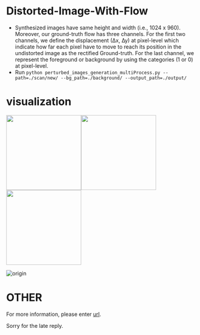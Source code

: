# Distorted-Image-With-Flow

- Synthesized images have same height and width (i.e., 1024 x 960). Moreover, our ground-truth flow has three channels. For the first two channels, we define the displacement (∆x, ∆y) at pixel-level which indicate how far each pixel have to move to reach its position in the undistorted image as the rectified Ground-truth. For the last channel, we represent the foreground or background by using the categories (1 or 0) at pixel-level.
- Run `python perturbed_images_generation_multiProcess.py --path=./scan/new/ --bg_path=./background/ --output_path=./output/`

# visualization

<img src="https://github.com/gwxie/Distorted-Image-With-Flow/blob/main/output/scan/new_0.png" height="200"/><img src="https://github.com/gwxie/Distorted-Image-With-Flow/blob/main/output/png/new_0_7_curve.png" height="200"/><img src="https://github.com/gwxie/Distorted-Image-With-Flow/blob/main/output/png/new_0_7_fold.png" height="200"/>


![origin](https://github.com/gwxie/Distorted-Image-With-Flow/blob/main/output/scan/new_1.png)

# OTHER
For more information, please enter [url](https://github.com/gwxie/Dewarping-Document-Image-By-Displacement-Flow-Estimation).

Sorry for the late reply.
